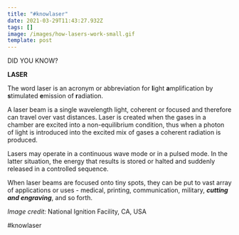 ```yaml
---
title: "#knowlaser"
date: 2021-03-29T11:43:27.932Z
tags: []
image: /images/how-lasers-work-small.gif
template: post
---
```

DID YOU KNOW?

**LASER**

The word laser is an acronym or abbreviation for **l**ight **a**mplification by **s**timulated **e**mission of **r**adiation.

A laser beam is a single wavelength light, coherent or focused and therefore can travel over vast distances. Laser is created when the gases in a chamber are excited into a non-equilibrium condition, thus when a photon of light is introduced into the excited mix of gases a coherent radiation is produced.

Lasers may operate in a continuous wave mode or in a pulsed mode. In the latter situation, the energy that results is stored or halted and suddenly released in a controlled sequence.

When laser beams are focused onto tiny spots, they can be put to vast array of applications or uses - medical, printing, communication, military, ***cutting and engraving***, and so forth.



*Image credit:* National Ignition Facility, CA, USA   

\#knowlaser